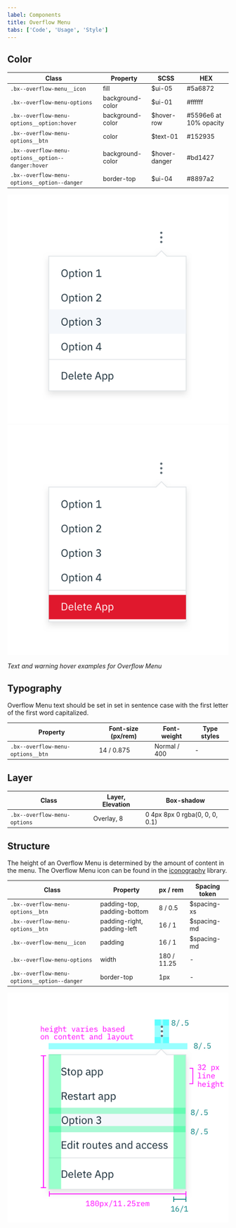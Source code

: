 ```yaml
---
label: Components
title: Overflow Menu
tabs: ['Code', 'Usage', 'Style']
---
```


## Color

| Class                                              | Property         | SCSS          | HEX                    |
| -------------------------------------------------- | ---------------- | ------------- | ---------------------- |
| `.bx--overflow-menu__icon`                         | fill             | $ui-05        | #5a6872                |
| `.bx--overflow-menu-options`                       | background-color | $ui-01        | #ffffff                |
| `.bx--overflow-menu-options__option:hover`         | background-color | $hover-row    | #5596e6 at 10% opacity |
| `.bx--overflow-menu-options__btn`                  | color            | $text-01      | #152935                |
| `.bx--overflow-menu-options__option--danger:hover` | background-color | $hover-danger | #bd1427                |
| `.bx--overflow-menu-options__option--danger`       | border-top       | $ui-04        | #8897a2                |


<grid-wrapper>
<div class="image-grid">
  <div>
    <img src="images/overflow-menu-style-1.png" alt="Overflow menu text hover example"/>
  </div>
  <div>
    <img src="images/overflow-menu-style-2.png" alt="Overflow menu warning hover example"/>
  </div>
</div>
</grid-wrapper>

_Text and warning hover examples for Overflow Menu_

## Typography

Overflow Menu text should be set in set in sentence case with the first letter of the first word capitalized.

| Property                          | Font-size (px/rem) | Font-weight  | Type styles |
| --------------------------------- | ------------------ | ------------ | ----------- |
| `.bx--overflow-menu-options__btn` | 14 / 0.875         | Normal / 400 | -           |

## Layer

| Class                        | Layer, Elevation | Box-shadow                     |
| ---------------------------- | ---------------- | ------------------------------ |
| `.bx--overflow-menu-options` | Overlay, 8       | 0 4px 8px 0 rgba(0, 0, 0, 0.1) |

## Structure

The height of an Overflow Menu is determined by the amount of content in the menu. The Overflow Menu icon can be found in the [iconography](/style/iconography/library) library.

| Class                                        | Property                    | px / rem    | Spacing token |
| -------------------------------------------- | --------------------------- | ----------- | ------------- |
| `.bx--overflow-menu-options__btn`            | padding-top, padding-bottom | 8 / 0.5     | $spacing-xs   |
| `.bx--overflow-menu-options__btn`            | padding-right, padding-left | 16 / 1      | $spacing-md   |
| `.bx--overflow-menu__icon`                   | padding                     | 16 / 1      | $spacing-md   |
| `.bx--overflow-menu-options`                 | width                       | 180 / 11.25 | -             |
| `.bx--overflow-menu-options__option--danger` | border-top                  | 1px         | -             |

<div class="image-component">
    <img src="images/overflow-menu-style-3.png" alt="Structure and spacing measurements for an overflow menu" />
</div>